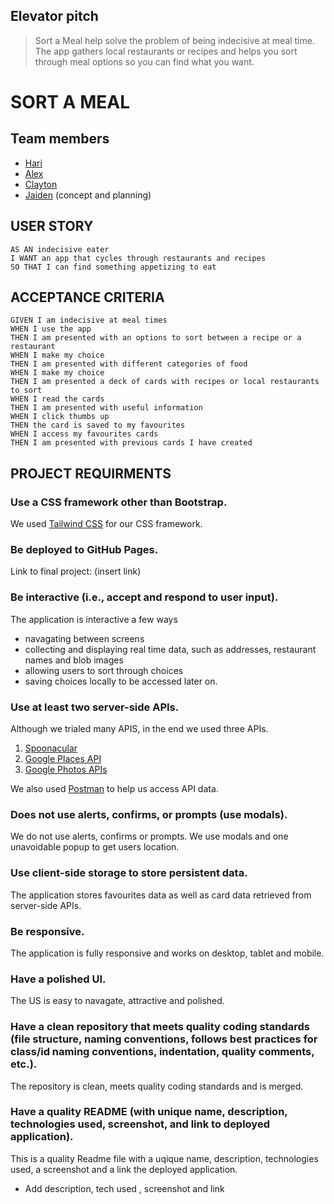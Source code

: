 ## Elevator pitch

> Sort a Meal help solve the problem of being indecisive at meal time. The app gathers local restaurants or recipes and helps you sort through meal options so you can find what you want.


# SORT A MEAL

## Team members

* [Hari](https://github.com/hari-ls)
* [Alex](https://github.com/mckayjalex)
* [Clayton](https://github.com/ClaytonMcIntosh/)
* [Jaiden](https://github.com/JaidenSP) (concept and planning)


## USER STORY
```
AS AN indecisive eater 
I WANT an app that cycles through restaurants and recipes
SO THAT I can find something appetizing to eat
```
## ACCEPTANCE CRITERIA
```
GIVEN I am indecisive at meal times
WHEN I use the app
THEN I am presented with an options to sort between a recipe or a restaurant
WHEN I make my choice
THEN I am presented with different categories of food
WHEN I make my choice
THEN I am presented a deck of cards with recipes or local restaurants to sort
WHEN I read the cards
THEN I am presented with useful information
WHEN I click thumbs up
THEN the card is saved to my favourites
WHEN I access my favourites cards
THEN I am presented with previous cards I have created
```

## PROJECT REQUIRMENTS 

### Use a CSS framework other than Bootstrap.

We used [Tailwind CSS](https://tailwindcss.com/) for our CSS framework. 


### Be deployed to GitHub Pages.

Link to final project: (insert link)


### Be interactive (i.e., accept and respond to user input).

The application is interactive a few ways
* navagating between screens
* collecting and displaying real time data, such as addresses, restaurant names and blob images
* allowing users to sort through choices
* saving choices locally to be accessed later on.

### Use at least two server-side APIs.

Although we trialed many APIS, in the end we used three APIs.

1. [Spoonacular](https://spoonacular.com/food-api)
2. [Google Places API](https://developers.google.com/maps/documentation/places/web-service/overview)
3. [Google Photos APIs](https://developers.google.com/photos)

We also used [Postman](https://www.postman.com/) to help us access API data.

### Does not use alerts, confirms, or prompts (use modals).

We do not use alerts, confirms or prompts. We use modals and one unavoidable popup to get users location.

### Use client-side storage to store persistent data.

The application stores favourites data as well as card data retrieved from server-side APIs.

### Be responsive.

The application is fully responsive and works on desktop, tablet and mobile.

### Have a polished UI.

The US is easy to navagate, attractive and polished.

### Have a clean repository that meets quality coding standards (file structure, naming conventions, follows best practices for class/id naming conventions, indentation, quality comments, etc.).

The repository is clean, meets quality coding standards and is merged.

### Have a quality README (with unique name, description, technologies used, screenshot, and link to deployed application).

This is a quality Readme file with a uqique name, description, technologies used, a screenshot and a link the deployed application.


- Add description, tech used , screenshot and link
